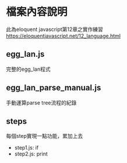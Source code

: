 # 檔案內容說明
此為eloquent javascript第12章之實作練習
https://eloquentjavascript.net/12_language.html

## egg_lan.js
完整的egg_lan程式

## egg_lan_parse_manual.js
手動運算parse tree流程的紀錄

## steps
每個step實現一點功能，累加上去
* step1.js: if
* step2.js: print
